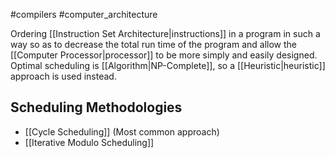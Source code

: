 #compilers #computer_architecture 

Ordering [[Instruction Set Architecture|instructions]] in a program in such a way so as to decrease the total run time of the program and allow the [[Computer Processor|processor]] to be more simply and easily designed. Optimal scheduling is [[Algorithm|NP-Complete]], so a [[Heuristic|heuristic]] approach is used instead.

## Scheduling Methodologies
- [[Cycle Scheduling]] (Most common approach)
- [[Iterative Modulo Scheduling]]